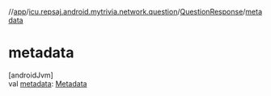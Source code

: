 //[app](../../../index.md)/[icu.repsaj.android.mytrivia.network.question](../index.md)/[QuestionResponse](index.md)/[metadata](metadata.md)

# metadata

[androidJvm]\
val [metadata](metadata.md): [Metadata](../../icu.repsaj.android.mytrivia.network/-metadata/index.md)
